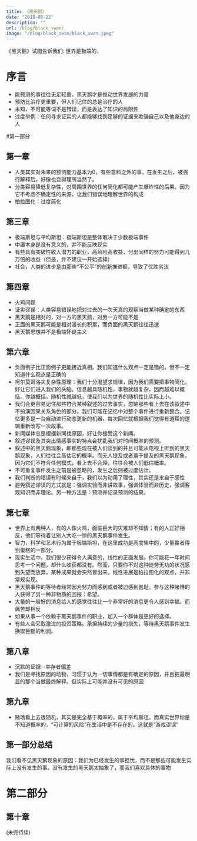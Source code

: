 ```yaml
---
title: 《黑天鹅》
date: "2018-08-22"
description: ""
url: /blog/black_swan/
image: "/blog/black_swan/black_swan.jpeg"
---
```

《黑天鹅》试图告诉我们: 世界是极端的.
<!--more-->
# 序言
* 能预测的事往往无足轻重，黑天鹅才是推动世界发展的力量
* 预防比治疗更重要，但人们记住的总是治疗的人
* 未知，不可能等词不是错误，而是表达了知识的局限性
* 过度举例：任何寻求证实的人都能够找到足够的证据来欺骗自己以及他身边的人

#第一部分




## 第一章

* 人类其实对未来的预测能力基本为0，有些意料之外的事，在发生之后，被强行解释后，好像也变得理所当然了。
* 分类容易降低复杂性，对周围世界的任何简化都可能产生爆炸性的后果。因为它不考虑不确定性的来源，让我们错误地理解世界的构成
* 柏拉图化：过度简化

## 第三章

* 极端斯坦与平均斯坦：极端斯坦是整体取决于少数极端事件
* 中庸本身是没有意义的，并不能反映现实
* 有些具有突破性收入潜力的职业，高风险高收益，付出同样的努力可能得到几万倍的收益（但是，并不建议一开始选择）
* 社会，人类的进步是由那些“不公平”的创新推进额，导致了优胜劣汰

## 第四章

* 火鸡问题
* 证实谬误：人类容易错误地把对过去的一次天真的观察当做某种确定的东西
* 黑天鹅是相对的，对一方的黑天鹅，对另一方可能不是
* 正面的黑天鹅可能是相对漫长的积累，而负面的黑天鹅往往迅速
* 黑天鹅思想并不是极端怀疑主义



## 第六章

* 负面例子比正面例子更能接近真相。我们知道什么观点一定是错的，但不一定知道什么观点是正确的
* 柯尔莫哥洛夫复杂性原理：我们十分渴望求规律，因为我们需要把事物简化，好让它们进入我们的头脑。信息越具随机性，事物就越复杂，因而越难以概括。你越概括，随机性就越低，使我们以为世界的随机性比实际上小。
* 我们会更容易记住那些符合某种叙述的过去事实，忽略那些看上去在该叙述中不扮演因果关系角色的部分。我们可能在记忆中对整个事件进行重新整合。记忆更多是一台自动进行动态更新的机器，每次回忆就根据我们觉得有道理的逻辑重新改写一次故事。
* 新闻媒体总是根据新闻找原因，好让你接受这个新闻。
* 叙述谬误及其突出情感事实的特点会扰乱我们对时间概率的预测。
* 叙述中的黑天鹅现象，即那些现在被人们谈到的并且可能从电视上听到的黑天鹅现象，人们往往会高估它的概率。而无人提及或者羞于提及的黑天鹅现象，因为它们不符合任何模式，看上去不合理，往往会被人们低估概率。
* 不可重复事件发生之前是被忽略的，发生之后则被过度估计。
* 我们判断的错误有时候来自于，我们以为动用了理性，其实还是来自于感性
* 避免叙述谬误的方式就是：强调实验而非讲故事，强调体验而非历史，强调客观知识而非理论。另一种方法是：预测并记录预测的结果。

## 第七章
* 世界上有两种人，有的人像火鸡，面临巨大的灾难却不知情；有的人正好相反，他们等待着让别人大吃一惊的黑天鹅事件发生。
* 智力，科学和艺术行为属于极端斯坦，在这里成功是高度集中的，少量赢者得到蛋糕的一部分。
* 现实生活中，我们很少获得令人满意的，线性的正面发展。你可能花一年时间思考一个问题，却什么收获都没有。然而，只要你不对这种徒劳无功的状况感到失望而放弃，某种成果就会突然冒出来。线性进展是柏拉图化的观点，并非常规实现。
* 黑天鹅事件的等待者经常因为努力而感到或者被迫感到羞耻。参与这种赌博的人获得了另一种非物质的回报：希望。
* 大量的一般好的消息给人的感觉往往比一个非常好的消息更令人感到幸福。而痛苦却相反
* 如果从事一个依赖于黑天鹅事件的职业，加入一个群体是更好的选择。
* 有些人会采取激进的投资策略。承担持续的少量的损失，等待黑天鹅事件发生换取巨额的利润。

## 第八章
* 沉默的证据--幸存者偏差
* 我们是寻找原因的动物，习惯于认为一切事情都是有确定的原因，并且把最明显的那个当做最终解释。但实际上可能并没有可见的原因


## 第九章
* 赌场看上去很随机，其实是完全基于概率的，属于平均斯坦。而真实世界你是不知道概率的，“可计算的风险”在生活中是不存在的。这就是“游戏谬误”
## 第一部分总结
我们看不见黑天鹅现象的原因：我们为已经发生的事担忧，而不是那些可能发生实际上没有发生的事。没有发生的黑天鹅太抽象了，而我们喜欢具体的事物

# 第二部分
## 第十章
(未完待续)


